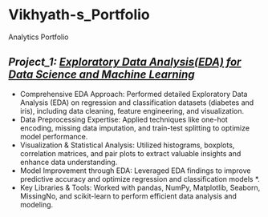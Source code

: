 # Vikhyath-s_Portfolio
Analytics Portfolio

## *Project_1: [Exploratory Data Analysis(EDA) for Data Science and Machine Learning](https://github.com/Sai-Vikhyath/Data-Analysis-Projects/blob/main/EDA%20for%20Data%20Science%20and%20Machine%20Learning.ipynb)*
- Comprehensive EDA Approach: Performed detailed Exploratory Data Analysis (EDA) on regression and classification datasets (diabetes and iris), including data cleaning, feature engineering, and visualization.
- Data Preprocessing Expertise: Applied techniques like  one-hot encoding, missing data imputation, and train-test splitting  to optimize model performance.
- Visualization & Statistical Analysis: Utilized histograms, boxplots, correlation matrices, and pair plots  to extract valuable insights and enhance data understanding.
- Model Improvement through EDA: Leveraged EDA findings to improve predictive accuracy and optimize regression and classification models *.
- Key Libraries & Tools: Worked with pandas, NumPy, Matplotlib, Seaborn, MissingNo, and scikit-learn to perform efficient data analysis and modeling.
